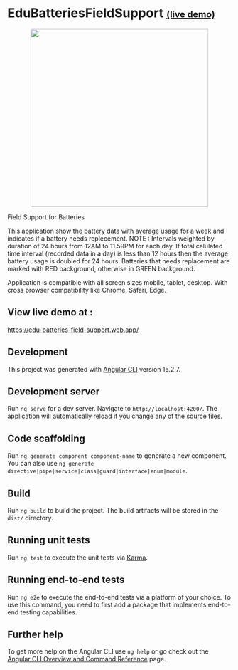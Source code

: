 
# EduBatteriesFieldSupport <a style="font-size:20px" href="https://edu-batteries-field-support.web.app/">(live demo)</a>

<p align="center">
    <img src="src/assets/battery-data-dashboard.png" width="400" height="auto">
</p>

Field Support for Batteries

This application show the battery data with average usage for a week and indicates if a battery needs replecement.
NOTE : Intervals weighted by duration of 24 hours from 12AM to 11.59PM for each day. If total calulated time interval (recorded data in a day) is less than 12 hours then the average battery usage is doubled for 24 hours.
Batteries that needs replacement are marked with  RED  background, otherwise in  GREEN  background.

Application is compatible with all screen sizes mobile, tablet, desktop.
With cross browser compatibility like Chrome, Safari, Edge.

## View live demo at :
https://edu-batteries-field-support.web.app/


## Development

This project was generated with [Angular CLI](https://github.com/angular/angular-cli) version 15.2.7.

## Development server

Run `ng serve` for a dev server. Navigate to `http://localhost:4200/`. The application will automatically reload if you change any of the source files.

## Code scaffolding

Run `ng generate component component-name` to generate a new component. You can also use `ng generate directive|pipe|service|class|guard|interface|enum|module`.

## Build

Run `ng build` to build the project. The build artifacts will be stored in the `dist/` directory.

## Running unit tests

Run `ng test` to execute the unit tests via [Karma](https://karma-runner.github.io).

## Running end-to-end tests

Run `ng e2e` to execute the end-to-end tests via a platform of your choice. To use this command, you need to first add a package that implements end-to-end testing capabilities.

## Further help

To get more help on the Angular CLI use `ng help` or go check out the [Angular CLI Overview and Command Reference](https://angular.io/cli) page.

